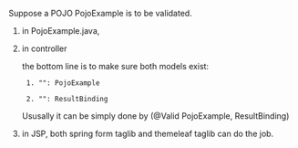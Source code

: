 Suppose a POJO PojoExample is to be validated. 

1. in PojoExample.java, 

		

2. in controller

	the bottom line is to make sure both models exist:
	
		1. "": PojoExample
		
		2. "": ResultBinding
		
	Ususally it can be simply done by (@Valid PojoExample, ResultBinding)

3. in JSP, both spring form taglib and themeleaf taglib can do the job. 